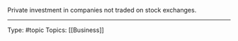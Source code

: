 Private investment in companies not traded on stock exchanges.
___
Type: #topic 
Topics: [[Business]]


